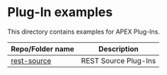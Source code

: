 # Plug-In examples

This directory contains examples for APEX Plug-Ins.

| Repo/Folder name  | Description |
| ------------- | ------------- |
| [rest-source](./rest-source) | REST Source Plug-Ins |


